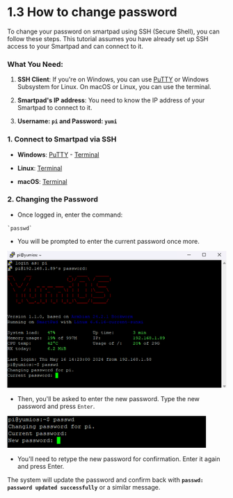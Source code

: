 # 1.3 How to change password

To change your password on smartpad using SSH (Secure Shell), you can follow these steps. This tutorial assumes you have already set up SSH access to your Smartpad and can connect to it.

### What You Need:

1. **SSH Client**: If you're on Windows, you can use [PuTTY](https://www.chiark.greenend.org.uk/~sgtatham/putty/latest.html) or Windows Subsystem for Linux. On macOS or Linux, you can use the terminal.

2. **Smartpad's IP address**: You need to know the IP address of your Smartpad to connect to it.

3. **Username: `pi` and Password: `yumi`**

### 1. Connect to Smartpad via SSH

- **Windows**: [PuTTY](https://wiki.yumi-lab.com/KlipperSmartPad/SmartPad_connect_ssh/) - [Terminal](https://wiki.yumi-lab.com/KlipperSmartPad/SmartPad_connect_ssh/)

- **Linux**: [Terminal](https://wiki.yumi-lab.com/KlipperSmartPad/SmartPad_connect_ssh/)

- **macOS**: [Terminal](https://wiki.yumi-lab.com/KlipperSmartPad/SmartPad_connect_ssh/)


### 2. Changing the Password

- Once logged in, enter the command:

```
`passwd`
```

- You will be prompted to enter the current password once more.

![change_password_smartpad_1](../../img/KlipperSmartPad/Change_password/change_password_smartpad_1.png)

- Then, you'll be asked to enter the new password. Type the new password and press `Enter`.

![change_password_smartpad_2](../../img/KlipperSmartPad/Change_password/change_password_smartpad_2.png)

- You'll need to retype the new password for confirmation. Enter it again and press Enter.

The system will update the password and confirm back with **`passwd: password updated successfully`** or a similar message.


